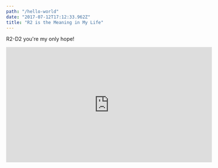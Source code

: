 ```yaml
---
path: "/hello-world"
date: "2017-07-12T17:12:33.962Z"
title: "R2 is the Meaning in My Life"
---
```


R2-D2 you're my only hope!

<iframe width="560" height="315" src="https://www.youtube.com/embed/idCil0mNhoo" frameborder="0" allow="autoplay; encrypted-media" allowfullscreen></iframe>

